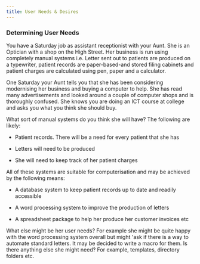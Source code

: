 ```yaml
---
title: User Needs & Desires
---
```


### Determining User Needs

You have a Saturday job as assistant receptionist with your Aunt. She is an Optician with a shop on the High Street. Her business is run using completely manual systems i.e. Letter sent out to patients are produced on a typewriter, patient records are paper-based-and stored filing cabinets and patient charges are calculated using pen, paper and a calculator.

One Saturday your Aunt tells you that she has been considering modernising her business and buying a computer to help. She has read many advertisements and looked around a couple of computer shops and is thoroughly confused. She knows you are doing an ICT course at college and asks you what you think she should buy.

What sort of manual systems do you think she will have? The following are likely:

* Patient records. There will be a need for every patient that she has

* Letters will need to be produced

* She will need to keep track of her patient charges

All of these systems are suitable for computerisation and may be achieved by the following means:

* A database system to keep patient records up to date and readily accessible

* A word processing system to improve the production of letters

* A spreadsheet package to help her produce her customer invoices etc

What else might be her user needs? For example she might be quite happy with the word processing system overall but might 'ask if there is a way to automate standard letters. It may be decided to write a macro for them. Is there anything else she might need? For example, templates, directory folders etc.
